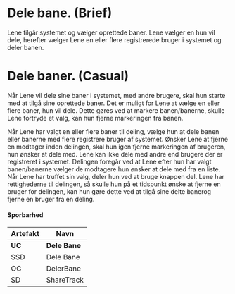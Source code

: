 
# Dele bane. (Brief)
Lene tilgår systemet og vælger oprettede baner. 
Lene vælger en hun vil dele, herefter vælger Lene en eller
flere registrerede bruger i systemet og deler banen. 

# Dele baner. (Casual)
Når Lene vil dele sine baner i systemet, med andre brugere, skal hun starte med at tilgå sine oprettede baner. Det er muligt for Lene at vælge en eller flere baner, hun vil dele. Dette gøres ved at markere banen/banerne, skulle Lene fortryde et valg, kan hun fjerne markeringen fra banen.

Når Lene har valgt en eller flere baner til deling, vælge hun at dele banen eller banerne med flere registrere bruger af systemet. 
Ønsker Lene at fjerne en modtager inden delingen, skal hun igen fjerne markeringen af brugeren, hun ønsker at dele med. 
Lene kan ikke dele med andre end brugere der er registreret i systemet. Delingen foregår ved at Lene efter hun har valgt banen/banerne vælger de modtagere hun ønsker at dele med fra en liste. Når Lene har truffet sin valg, deler hun ved at bruge knappen del. Lene har rettighederne til delingen, så skulle hun på et tidspunkt ønske at fjerne en bruger for delingen, kan hun gøre dette ved at tilgå sine delte banerog fjerne en bruger fra en deling. 

#### Sporbarhed
|Artefakt| Navn |
| - | - |
|**UC**| **Dele Bane**|
|SSD| Dele Bane |
|OC| DelerBane|
|SD| ShareTrack |
